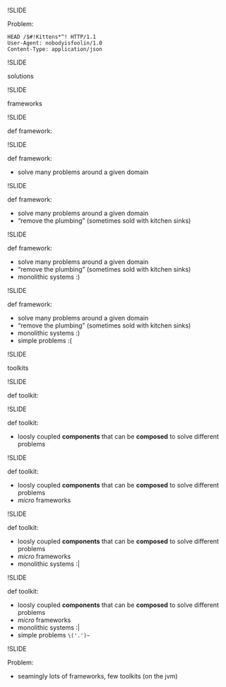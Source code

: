 !SLIDE

Problem: 

    HEAD /$#!Kittens*^! HTTP/1.1
    User-Agent: nobodyisfoolin/1.0
    Content-Type: application/json

!SLIDE

solutions

!SLIDE

frameworks

!SLIDE

def framework:

!SLIDE

def framework:

 * solve many problems around a given domain

!SLIDE

def framework:

  * solve many problems around a given domain
  * &ldquo;remove the plumbing&rdquo; (sometimes sold with kitchen sinks)
  
!SLIDE

def framework:

  * solve many problems around a given domain
  * &ldquo;remove the plumbing&rdquo; (sometimes sold with kitchen sinks)
  * monolithic systems :)
  
!SLIDE

def framework:

  * solve many problems around a given domain
  * &ldquo;remove the plumbing&rdquo; (sometimes sold with kitchen sinks)
  * monolithic systems :)
  * simple problems :(

!SLIDE

toolkits

!SLIDE

def toolkit:

!SLIDE

def toolkit:

 * loosly coupled <strong>components</strong> that can be <strong>composed</strong> to solve different problems

!SLIDE

def toolkit:

* loosly coupled <strong>components</strong> that can be <strong>composed</strong> to solve different problems
* _micro_ frameworks

!SLIDE

def toolkit:

 * loosly coupled <strong>components</strong> that can be <strong>composed</strong> to solve different problems
 * _micro_ frameworks
 * monolithic systems :|


!SLIDE

def toolkit:

 * loosly coupled <strong>components</strong> that can be <strong>composed</strong> to solve different problems
 * _micro_ frameworks
 * monolithic systems :|
 * simple problems `\('.')~`
 
!SLIDE

Problem:

 * seamingly lots of frameworks, few toolkits (on the jvm)